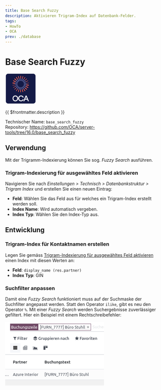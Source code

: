 ```yaml
---
title: Base Search Fuzzy
description: Aktivieren Trigram-Index auf Datenbank-Felder.
tags:
- HowTo
- OCA
prev: ./database
---
```

# Base Search Fuzzy
![icon_oca_app](attachments/icon_oca_app.png)

{{ $frontmatter.description }}

Technischer Name: `base_search_fuzzy`\
Repository: <https://github.com/OCA/server-tools/tree/16.0/base_search_fuzzy>

## Verwendung

Mit der Trigramm-Indexierung können Sie sog. *Fuzzy Search* ausführen. 

### Trigram-Indexierung für ausgewähltes Feld aktivieren

Navigieren Sie nach *Einstellungen > Technisch > Datenbankstruktur > Trigram Index* und erstellen Sie einen neuen Eintrag:

* **Feld**: Wählen Sie das Feld aus für welches ein Trigram-Index erstellt werden soll.
* **Index Name**: Wird automatisch vergeben.
* **Index Typ**: Wählen Sie den Index-Typ aus.

## Entwicklung

### Trigram-Index für Kontaktnamen erstellen

Legen Sie gemäss [Trigram-Indexierung für ausgewähltes Feld aktivieren](#Trigram-Indexierung%20für%20ausgewähltes%20Feld%20aktivieren) einen Index mit diesen Werten an:

* **Feld**: `display_name (res.partner)`
* **Index Typ**: GIN

### Suchfilter anpassen

Damit eine *Fuzzy Search* funktioniert muss auf der Suchmaske der Suchfilter  angepasst werden. Statt den Operator `ilike`, gibt es neu den Operator `%`. Mit einer *Fuzzy Search* werden Suchergebnisse zuverlässiger gefiltert. Hier ein Beispiel mit einem Rechtschreibefehler:

![](attachments/Base%20Search%20Fuzzy.png)
